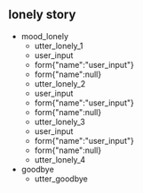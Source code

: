 ## lonely story
* mood_lonely
  - utter_lonely_1
  - user_input
  - form{"name":"user_input"}
  - form{"name":null}
  - utter_lonely_2
  - user_input
  - form{"name":"user_input"}
  - form{"name":null}
  - utter_lonely_3
  - user_input
  - form{"name":"user_input"}
  - form{"name":null}
  - utter_lonely_4
* goodbye
  - utter_goodbye